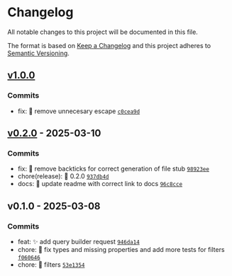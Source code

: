 # Changelog

All notable changes to this project will be documented in this file.

The format is based on [Keep a Changelog](https://keepachangelog.com/en/1.0.0/)
and this project adheres to [Semantic Versioning](https://semver.org/spec/v2.0.0.html).

## [v1.0.0](https://luffynando.github.com/eienjs/adonisjs-api-query/compare/v0.2.0...v1.0.0)

### Commits

- fix: :bug: remove unnecesary escape [`c0cea9d`](https://luffynando.github.com/eienjs/adonisjs-api-query/commit/c0cea9d73bf14e3218c048d2d12ab88237c25383)

## [v0.2.0](https://luffynando.github.com/eienjs/adonisjs-api-query/compare/v0.1.0...v0.2.0) - 2025-03-10

### Commits

- fix: :bug: remove backticks for correct generation of file stub [`98923ee`](https://luffynando.github.com/eienjs/adonisjs-api-query/commit/98923eefdda25b341063286b0b5182a615e80cb0)
- chore(release): :tada: 0.2.0 [`937db4d`](https://luffynando.github.com/eienjs/adonisjs-api-query/commit/937db4dc677c586320c7c93671bab361f45905cc)
- docs: :memo: update readme with correct link to docs [`96c8cce`](https://luffynando.github.com/eienjs/adonisjs-api-query/commit/96c8cce901d81e41d9498fe1c8a028d7315f038c)

## v0.1.0 - 2025-03-08

### Commits

- feat: :sparkles: add query builder request [`946da14`](https://luffynando.github.com/eienjs/adonisjs-api-query/commit/946da145a55744e4ec243a76eb5fdd4febbdd9c3)
- chore: :construction: fix types and missing properties and add more tests for filters [`f060646`](https://luffynando.github.com/eienjs/adonisjs-api-query/commit/f060646b24736f705b4e2f4d5981b40d011f32ef)
- chore: :construction: filters [`53e1354`](https://luffynando.github.com/eienjs/adonisjs-api-query/commit/53e13546bfde8ebea5c83efe0cae62c9a80a8ae1)
